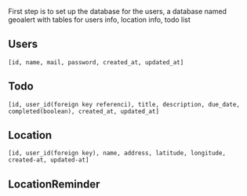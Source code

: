 First step is to set up the database for the users,
a database named geoalert
with tables for users info, location info, todo list

## Users

`[id, name, mail, password, created_at, updated_at]`

## Todo

`[id, user_id(foreign key referenci), title, description, due_date, completed(boolean), created_at, updated_at]`

## Location

`[id, user_id(foreign key), name, address, latitude, longitude, created-at, updated-at]`

## LocationReminder

```[id, user-id, location-id, todo-id, radius(in metres), activated(boolean), created-at, updated-at]

```
